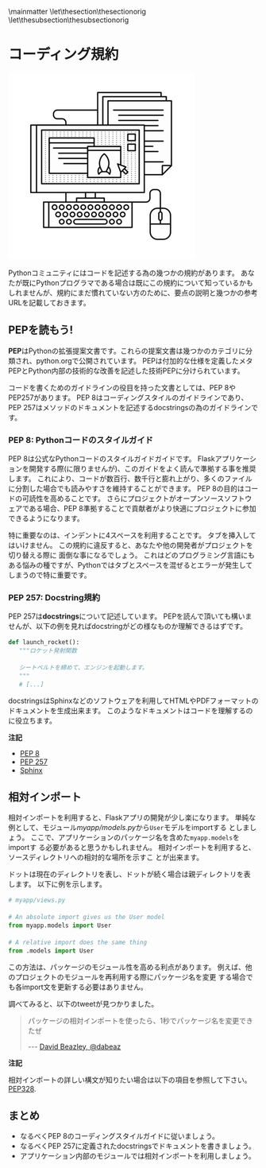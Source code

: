 \mainmatter
\let\thesection\thesectionorig
\let\thesubsection\thesubsectionorig

# コーディング規約

![コーディング規約](./images/conventions.png)

Pythonコミュニティにはコードを記述する為の幾つかの規約があります。
あなたが既にPythonプログラマである場合は既にこの規約について知っているかもしれませんが、規約にまだ慣れていない方のために、要点の説明と幾つかの参考URLを記載しておきます。

## PEPを読もう!
**PEP**はPythonの拡張提案文書です。これらの提案文書は幾つかのカテゴリに分類され、python.orgで公開されています。
PEPは付加的な仕様を定義したメタPEPとPython内部の技術的な改善を記述した技術PEPに分けられています。

コードを書くためのガイドラインの役目を持った文書としては、PEP 8やPEP257があります。
PEP 8はコーディングスタイルのガイドラインであり、PEP 257はメソッドのドキュメントを記述するdocstringsの為のガイドラインです。

### PEP 8: Pythonコードのスタイルガイド
PEP 8は公式なPythonコードのスタイルガイドガイドです。
Flaskアプリケーションを開発する際(に限りませんが)、このガイドをよく読んで準拠する事を推奨します。
これにより、コードが数百行、数千行と膨れ上がり、多くのファイルに分割した場合でも読みやすさを維持することができます。
PEP 8の目的はコードの可読性を高めることです。
さらにプロジェクトがオープンソースソフトウェアである場合、PEP 8準拠することで貢献者がより快適にプロジェクトに参加できるようになります。

特に重要なのは、インデントに4スペースを利用することです。
タブを挿入してはいけません。
この規約に違反すると、あなたや他の開発者がプロジェクトを切り替える際に
面倒な事になるでしょう。
これはどのプログラミング言語にもある悩みの種ですが、Pythonではタブとスペースを混ぜるとエラーが発生してしまうので特に重要です。

### PEP 257: Docstring規約
PEP 257は**docstrings**について記述しています。
PEPを読んで頂いても構いませんが、以下の例を見ればdocstringがどの様なものか理解できるはずです。

~~~ python
def launch_rocket():
   """ロケット発射関数

   シートベルトを締めて、エンジンを起動します。
   """
   # [...]
~~~

docstringsはSphinxなどのソフトウェアを利用してHTMLやPDFフォーマットのドキュメントを生成出来ます。
このようなドキュメントはコードを理解するのに役立ちます。

**注記**

-   [PEP 8](http://legacy.python.org/dev/peps/pep-0008/)
-   [PEP 257](http://legacy.python.org/dev/peps/pep-0257/)
-   [Sphinx](http://sphinx-doc.org/)

## 相対インポート
相対インポートを利用すると、Flaskアプリの開発が少し楽になります。
単純な例として、モジュール*myapp/models.py*から`User`モデルをimportする
としましょう。
ここで、アプリケーションのパッケージ名を含めた`myapp.models`をimportす
る必要があると思うかもしれません。
相対インポートを利用すると、ソースディレクトリへの相対的な場所を示すこ
とが出来ます。

ドットは現在のディレクトリを表し、ドットが続く場合は親ディレクトリを表
します。
以下に例を示します。

~~~ python
# myapp/views.py

# An absolute import gives us the User model
from myapp.models import User

# A relative import does the same thing
from .models import User
~~~

この方法は、パッケージのモジュール性を高める利点があります。
例えば、他のプロジェクトのモジュールを再利用する際にパッケージ名を変更
する場合でも各import文を更新する必要はありません。

調べてみると、以下のtweetが見つかりました。

> パッケージの相対インポートを使ったら、1秒でパッケージ名を変更できたぜ
> 
> --- [David Beazley,
> @dabeaz](https://twitter.com/dabeaz/status/372059407711887360)

**注記**

相対インポートの詳しい構文が知りたい場合は以下の項目を参照して下さい。
[PEP328](http://www.python.org/dev/peps/pep-0328/#guido-s-decision).

## まとめ
- なるべくPEP 8のコーディングスタイルガイドに従いましょう。
- なるべくPEP 257に定義されたdocstringsでドキュメントを書きましょう。
- アプリケーション内部のモジュールでは相対インポートを利用しましょう。

